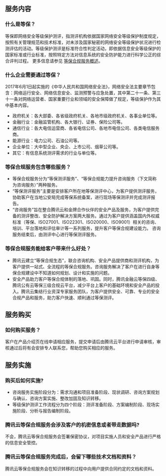 
## 服务内容
### 什么是等保？
等保即网络安全等级保护测评，指测评机构依据国家网络安全等级保护制度规定，按照有关管理规范和技术标准，对未涉及国家秘密的网络安全等级保护状况进行检测评估的活动。等级保护测评是标准符合性判定活动，即依据信息安全等级保护的国家标准或行业标准，按照特定方法对信息系统的安全防护能力进行科学公正的综合评判过程。
更多信息请参见 [等保合规服务概述](https://cloud.tencent.com/document/product/586/12788)。
### 什么企业需要通过等保？
2017年6月1日起实施的《中华人民共和国网络安全法》，网络安全法主要章节包含：网络运行安全、网络信息安全、监测预警与应急处置，其中第二十一条、第三十一条对网络运营者、国家重要行业和领域的安全保障做了规定，等级保护作为其中基本内容。
-  政府机关：各大部委、各省级政府机关、各地市级政府机关、各事业单位等。
- 金融行业：金融监管机构、各大银行、证券、保险公司等。
- 通信行业：各大电信运营商、各省电信公司、各地市电信公司、各类电信服务商。
- 能源行业：电力公司、石油公司等。
- 企业单位：大中型企业、央企、上市公司、烟草公司等。
- 其它：有信息系统测评需求的行业与单位等。

### 等保合规服务包含哪些服务？
- 等保合规服务分为“等保测评服务”、“等保合规能力提升咨询服务（下文简称为咨询服务）”两种服务。
- “等保测评服务”主要是安排客户所在地等保测评中心，为客户提供测评服务，协助客户在当地公安局完成等保系统备案，进行现场等保测评并完成测评报告。
- “咨询服务”旨在整合腾讯云和金牌合作伙伴的安全产品及服务，为客户提供完备的测评整改、安全防护解决方案两大服务。通过为客户提供涵盖国内外权威标准（等保、ISO27001、ISO22301、ISO20000、ISO9001）相关的咨询、培训、平台落地和评估审计等一系列服务，提升客户等保合规建设能力。
咨询服务结束后，由测评中心进行等保测评服务。

### 等保合规服务能给客户带来什么好处？
- 腾讯云建立“等保合规生态”，联合咨询机构、安全产品提供商和测评机构，为客户提供一站式、全流程的等保合规服务。咨询服务解决了客户在进行自身等保合规建设中不知道如何规划、设计和实施的问题。
- 安全产品助力客户等保合规体制的落地、巩固。同时，腾讯金融云等保四级、腾讯公有云等保三级合规云平台，减少平台上客户的基础环境和安全产品的投入。腾讯云集结行业资深专家服务团队，为客户提供安全、可靠、专业的安全合规产品和服务，助力客户快速、顺利通过等保测评。

## 服务购买
### 如何购买服务？
客户在产品介绍页在线申请相应服务，提交申请后由腾讯云平台进行申请审核，审核通过后将有会安排专人联系您，帮助您购买相应的服务。
## 服务实施
### 购买后如何实施?
-  咨询服务实施阶段分为：需求沟通和项目准备阶段、现状调研、咨询方案规划与确认、咨询方案实施、整改加固及知识转移。
-  等级保护测评工作流程分为四个阶段：测评准备阶段、方案编制阶段、现场实施阶段、分析与报告编制阶段。

### 腾讯云等保合规服务会涉及客户的机密信息或者带走数据吗?
不会，腾讯云等保合规服务会签署保密协议，对项目实施人员和安全产品进行严格的信息安全管控。
### 腾讯云等保合规服务完成后，会留下哪些技术文档和资料？
腾讯云等保合规服务会在知识转移的过程中向用户提供合同约定的文档和资料。
